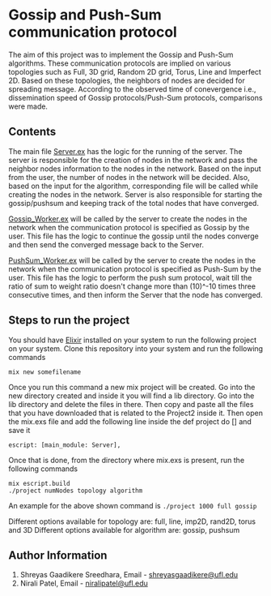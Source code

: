 # Gossip and Push-Sum communication protocol

The aim of this project was to implement the Gossip and Push-Sum algorithms. These communication protocols are implied on various topologies such as Full, 3D grid, Random 2D grid, Torus, Line and Imperfect 2D. Based on these topologies, the neighbors of nodes are decided for spreading message. According to the observed time of conevergence i.e., dissemination speed of Gossip protocols/Push-Sum protocols, comparisons were made.

## Contents
The main file [Server.ex](Server.ex) has the logic for the running of the server. The server is responsible for the creation of nodes in the network and pass the neighbor nodes information to the nodes in the network. Based on the input from the user, the number of nodes in the network will be decided. Also, based on the input for the algorithm, corresponding file will be called while creating the nodes in the network. Server is also responsible for starting the gossip/pushsum and keeping track of the total nodes that have converged.

[Gossip_Worker.ex](Gossip_Worker.ex) will be called by the server to create the nodes in the network when the communication protocol is specified as Gossip by the user. This file has the logic to continue the gossip until the nodes converge and then send the converged message back to the Server.

[PushSum_Worker.ex](PushSum_Worker.ex) will be called by the server to create the nodes in the network when the communication protocol is specified as Push-Sum by the user. This file has the logic to perform the push sum protocol, wait till the ratio of sum to weight ratio doesn't change more than (10)^-10 times three consecutive times, and then inform the Server that the node has converged.

## Steps to run the project

You should have [Elixir](https://elixir-lang.org/install.html) installed on your system to run the following project on your system. Clone this repository into your system and run the following commands

`mix new somefilename`

Once you run this command a new mix project will be created. Go into the new directory created and inside it you will find a lib directory. Go into the lib directory and delete the files in there. Then copy and paste all the files that you have downloaded that is related to the Project2 inside it. Then open the mix.exs file and add the following line inside the def project do [] and save it

`escript: [main_module: Server],`

Once that is done, from the directory where mix.exs is present, run the following commands

```
mix escript.build
./project numNodes topology algorithm
```
An example for the above shown command is `./project 1000 full gossip`

Different options available for topology are: full, line, imp2D, rand2D, torus and 3D
Different options available for algorithm are: gossip, pushsum

## Author Information
1. Shreyas Gaadikere Sreedhara, Email - shreyasgaadikere@ufl.edu
2. Nirali Patel, Email - niralipatel@ufl.edu
